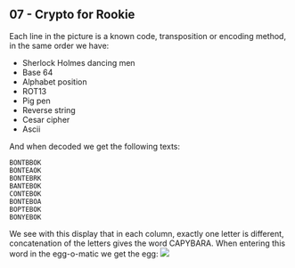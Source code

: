 07 - Crypto for Rookie
----------------------
Each line in the picture is a known code, transposition or encoding method, in the same order we have:

- Sherlock Holmes dancing men
- Base 64
- Alphabet position
- ROT13
- Pig pen
- Reverse string
- Cesar cipher
- Ascii

And when decoded we get the following texts:
```
BONTBBOK
BONTEAOK
BONTEBRK
BANTEBOK
CONTEBOK
BONTEBOA
BOPTEBOK
BONYEBOK
```

We see with this display that in each column, exactly one letter is different, concatenation of the letters gives the word CAPYBARA. When entering this word in the egg-o-matic we get the egg:
![](./07/egg07.png)
